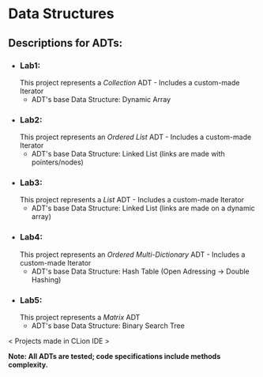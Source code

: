   #   Data Structures
<h2>Descriptions for ADTs:</h2>

- <h3>Lab1:</h3>
  This project represents a <i>Collection</i> ADT
  - Includes a custom-made Iterator
  
  - ADT's base Data Structure: Dynamic Array
  
- <h3>Lab2:</h3>
  This project represents an <i>Ordered List</i> ADT
  - Includes a custom-made Iterator
  
  - ADT's base Data Structure: Linked List (links are made with pointers/nodes)
  
- <h3>Lab3:</h3>
  This project represents a <i>List</i> ADT
  - Includes a custom-made Iterator

  - ADT's base Data Structure: Linked List (links are made on a dynamic array)

- <h3>Lab4:</h3>
  This project represents an <i>Ordered Multi-Dictionary</i> ADT
  - Includes a custom-made Iterator

  - ADT's base Data Structure: Hash Table (Open Adressing -> Double Hashing)

- <h3>Lab5:</h3>
  This project represents a <i>Matrix</i> ADT
    
  - ADT's base Data Structure: Binary Search Tree

< Projects made in CLion IDE >

<b>Note: All ADTs are tested; code specifications include methods complexity.
